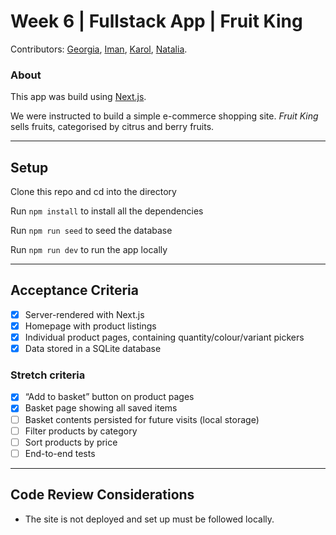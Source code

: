 # Week 6 | Fullstack App | Fruit King

Contributors:
[Georgia](https://github.com/rockyrelay), [Iman](https://github.com/ighellache), [Karol](https://github.com/Kr33l), [Natalia](https://github.com/nataliarusu).

### About

This app was build using [Next.js](https://nextjs.org/).

We were instructed to build a simple e-commerce shopping site. _Fruit King_ sells fruits, categorised by citrus and berry fruits.

---

## Setup

Clone this repo and cd into the directory

Run `npm install` to install all the dependencies

Run `npm run seed` to seed the database

Run `npm run dev` to run the app locally

---

## Acceptance Criteria

- [x] Server-rendered with Next.js
- [x] Homepage with product listings
- [x] Individual product pages, containing quantity/colour/variant pickers
- [x] Data stored in a SQLite database

### Stretch criteria

- [x] “Add to basket” button on product pages
- [x] Basket page showing all saved items
- [ ] Basket contents persisted for future visits (local storage)
- [ ] Filter products by category
- [ ] Sort products by price
- [ ] End-to-end tests

---

## Code Review Considerations

- The site is not deployed and set up must be followed locally.
